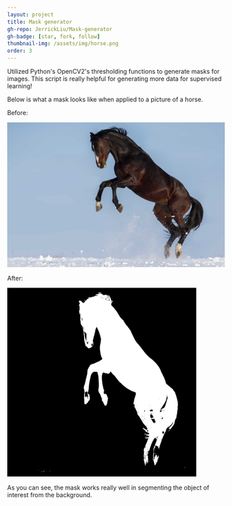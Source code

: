 ```yaml
---
layout: project
title: Mask generator
gh-repo: JerrickLiu/Mask-generator
gh-badge: [star, fork, follow]
thumbnail-img: /assets/img/horse.png
order: 3
---
```


Utilized Python's OpenCV2's thresholding functions to generate masks for images. This script is really helpful for generating more data for supervised learning!

Below is what a mask looks like when applied to a picture of a horse.

Before:

![](/assets/img/horse_before.jpeg)

After:

![](/assets/img/horse.png)

As you can see, the mask works really well in segmenting the object of interest from the background. 